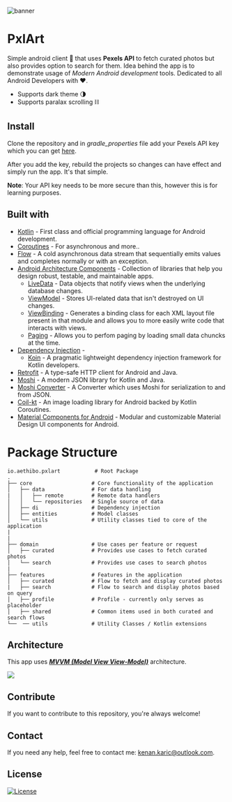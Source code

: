 ![banner](https://user-images.githubusercontent.com/30006970/102007428-51303780-3d29-11eb-862f-fd462015fd66.png)

# PxlArt

 Simple android client 📱 that uses **Pexels API** to fetch curated photos but also provides option to search for them. Idea behind the app is to demonstrate usage of *Modern Android development* tools. Dedicated to all Android Developers with ❤️.
  - Supports dark theme 🌗
  - Supports paralax scrolling ⛓

 ## Install

 Clone the repository and in _gradle_properties_ file add your Pexels API key which you can get [here](https://www.pexels.com/api/).
 
 After you add the key, rebuild the projects so changes can have effect and simply run the app. It's that simple.

 **Note**: Your API key needs to be more secure than this, however this is for learning purposes.

 ## Built with

 - [Kotlin](https://kotlinlang.org/) - First class and official programming language for Android development.
 - [Coroutines](https://kotlinlang.org/docs/reference/coroutines-overview.html) - For asynchronous and more..
 - [Flow](https://kotlin.github.io/kotlinx.coroutines/kotlinx-coroutines-core/kotlinx.coroutines.flow/-flow/) - A cold asynchronous data stream that sequentially emits values and completes normally or with an exception.
 - [Android Architecture Components](https://developer.android.com/topic/libraries/architecture) - Collection of libraries that help you design robust, testable, and  maintainable apps.
   - [LiveData](https://developer.android.com/topic/libraries/architecture/livedata) - Data objects that notify views when the underlying database changes.
   - [ViewModel](https://developer.android.com/topic/libraries/architecture/viewmodel) - Stores UI-related data that isn't destroyed on UI changes. 
   - [ViewBinding](https://developer.android.com/topic/libraries/view-binding) - Generates a binding class for each XML layout file present in that module and allows you to more easily write code that interacts with views.
   - [Paging](https://developer.android.com/topic/libraries/architecture/paging/) - Allows you to perfom paging by loading small data chuncks at the time.
 - [Dependency Injection](https://developer.android.com/training/dependency-injection) - 
   - [Koin](https://insert-koin.io/) - A pragmatic lightweight dependency injection framework for Kotlin developers.
 - [Retrofit](https://square.github.io/retrofit/) - A type-safe HTTP client for Android and Java.
 - [Moshi](https://github.com/square/moshi) - A modern JSON library for Kotlin and Java.
 - [Moshi Converter](https://github.com/square/retrofit/tree/master/retrofit-converters/moshi) - A Converter which uses Moshi for serialization to and from JSON.
 - [Coil-kt](https://coil-kt.github.io/coil/) - An image loading library for Android backed by Kotlin Coroutines.
 - [Material Components for Android](https://github.com/material-components/material-components-android) - Modular and customizable Material Design UI components for Android.

 # Package Structure

    io.aethibo.pxlart           # Root Package
    .
    ├── core                   # Core functionality of the application
    │   ├── data               # For data handling
    |   │   ├── remote         # Remote data handlers
    │   │   └── repositories   # Single source of data
    │   ├── di                 # Dependency injection
    │   ├── entities           # Model classes  
    │   └── utils              # Utility classes tied to core of the application
    |
    |
    ├── domain                 # Use cases per feature or request
    │   ├── curated            # Provides use cases to fetch curated photos 
    │   └── search             # Provides use cases to search photos
    |
    ├── features               # Features in the application
    │   ├── curated            # Flow to fetch and display curated photos
    |   ├── search             # Flow to search and display photos based on query
    │   ├── profile            # Profile - currently only serves as placeholder
    │   ├── shared             # Common items used in both curated and search flows
    └──  ── utils              # Utility Classes / Kotlin extensions

## Architecture

This app uses [***MVVM (Model View View-Model)***](https://developer.android.com/jetpack/docs/guide#recommended-app-arch) architecture.

![](https://developer.android.com/topic/libraries/architecture/images/final-architecture.png)

## Contribute

If you want to contribute to this repository, you're always welcome!

## Contact

If you need any help, feel free to contact me: kenan.karic@outlook.com.

## License
[![License](https://img.shields.io/badge/License-Apache%202.0-blue.svg)](https://opensource.org/licenses/Apache-2.0)
